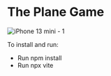 # The Plane Game

![iPhone 13 mini - 1](https://github.com/nivek750/threejs-plane-game/assets/9004372/c80c580b-2636-4fe3-8121-ddfab366aa20)

To install and run:
- Run npm install
- Run npx vite
